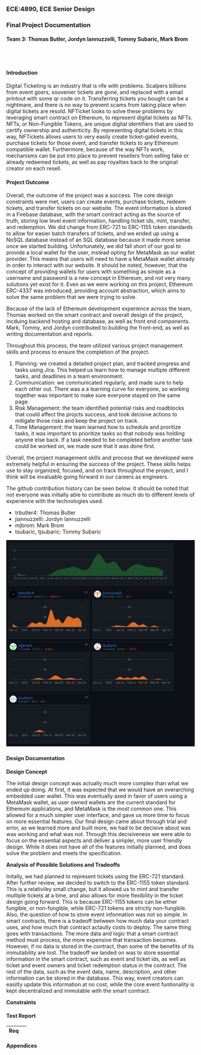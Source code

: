 ### ECE:4890, ECE Senior Design 

### Final Project Documentation 

#### Team 3: Thomas Butler, Jordyn Iannuzzelli, Tommy Subaric, Mark Brom 

<br>
<br>

#### Introduction

Digital Ticketing is an industry that is rife with problems. Scalpers billions from 
event goers, souvenier tickets are gone, and replaced with a email printout with some 
qr code on it. Transferring tickets you bought can be a nightmare, and there is no way 
to prevent scams from taking place when digital tickets are resold. NFTicket looks to solve
these problems by leveraging smart contract on Ethereum, to represent digital tickets as NFTs. 
NFTs, or Non-Fungible Tokens, are unique digital identifiers that are used to certify ownership
and authenticity. By representing digital tickets in this way, NFTickets allows users to very 
easily create ticket-gated events, purchase tickets for those event, and transfer tickets to 
any Ethereum compatible wallet. Furthermore, because of the way NFTs work, mechanisms can be 
put into place to prevent resellers from selling fake or already redeemed tickets, as well 
as pay royalties back to the original creator on each resell. 

#### Project Outcome 

Overall, the outcome of the project was a success. The core design constraints were met, 
users can create events, purchase tickets, redeem tickets, and transfer tickets on our 
website. The event information is stored in a Firebase database, with the smart contract 
acting as the source of truth, storing low level event information, handling ticket ids, mint, 
transfer, and redemption. We did change from ERC-721 to ERC-1155 token standards to allow for 
easier batch transfers of tickets, and we ended up using a NoSQL database instead of an SQL 
database because it made more sense once we started building. Unfortunately, we did fall short 
of our goal to provide a local wallet for the user, instead opting for MetaMask as our 
wallet provider. This means that users will need to have a MetaMask wallet already in order
to interact with our website. It should be noted, however, that the concept of providing 
wallets for users with something as simple as a username and password is a new concept 
in Ethereum, and not very many solutions yet exist for it. Even as we were working on this 
project, Ethereum ERC-4337 was introduced, providing account abstraction, 
which aims to solve the same problem that we were trying to solve. 

Because of the lack of Ethereum development experience across the team, Thomas worked on the smart 
contract and overall design of the project, incduing backend hosting and database, as well as front 
end components. Mark, Tommy, and Jordyn contributed to building the front-end, as well as writing 
documentation and reports. 

Throughout this process, the team utilized various project management skills and process to 
ensure the completion of the project. 
1. Planning: we created a detailed project plan, and tracked progress and tasks using Jira. This 
helped us learn how to manage multiple different tasks, and deadlines in a team environment. 
2. Communication: we communicated regularly, and made sure to help each other out. There was a 
a learning curve for everyone, so working together was important to make sure everyone stayed 
on the same page. 
3. Risk Management: the team identified potential risks and roadblocks that could affect 
the projcts success, and took decisive actions to mitigate those risks and keep the project on track. 
4. Time Management: the team learned how to schedule and proritize tasks, it was important 
to prioritize tasks so that nobody was holding anyone else back. If a task needed to be completed
before another task could be worked on, we made sure that it was done first. 

Overall, the project management skills and process that we developed were extremely helpful in 
ensuring the success of the project. These skills helps use to stay organized, focused, and on 
track throughout the project, and I think will be invaluable going forward in our careers as 
engineers. 

The github contribution history can be seen below. It should be noted that not everyone 
was initially able to contribute as much do to different levels of experience with the technologies
used.
 - trbutler4: Thomas Butler 
 - jiannuzzelli: Jordyn Iannuzzelli 
 - mjbrom: Mark Brom 
 - tsubaric, tjsubaric: Tommy Subaric 

![GitHub Contribution History](images/github_contribution_4.21.png)

#### Design Documentation 

**Design Concept**

The initial design concept was actually much more complex than what we ended up doing. At first, 
it was expected that we would have an overarching embedded user wallet. This was eventually 
axed in favor of users using a MetaMask wallet, as user owned wallets are the current standard 
for Ethereum applications, and MetaMask is the most common one. This allowed for a much simpler
user interface, and gave us more time to focus on more essential features. Our final design came 
about through trial and error, as we learned more and built more, we had to be decisive about was 
was working and what was not. Through this decisiveness we were able to focus on the essential aspects
and deliver a simpler, more user friendly design. While it does not have all of the features 
initially planned, and does solve the problem and meets the specification.

**Analysis of Possible Solutions and Tradeoffs**

Initally, we had planned to represent tickets using the ERC-721 standard. After further 
review, we decided to switch to the ERC-1155 token standard. This is a relativiley small change, 
but it allowed us to mint and transfer multiple tickets at a time, and also allows for more 
flexibility in the ticket design going forward. This is because ERC-1155 tokens can be either 
fungible, or non-fungible, while ERC-721 tokens are strictly non-fungible. Also, the question of 
how to store event information was not so simple. In smart contracts, there is a tradeoff between 
how much data your contract uses, and how much that contract actaully costs to deploy. The same 
thing goes with transactions. The more data and logic that a smart contract method must process, 
the more expensive that transaction becomes. However, if no data is stored in the contract, 
than some of the benefits of its immutability are lost. The tradeoff we landed on was to store 
essential information in the smart contract, such as event and ticket ids, as well as ticket and 
event owners and ticket redemption status in the contract. The rest of the data, such as the event 
data, name, description, and other information can be stored in the database. This way, event 
creators can easilty update this information at no cost, while the core event funtionality is 
kept decentralized and immutable with the smart contract. 

**Constraints**



#### Test Report 


| Req | |
| ----|-|

#### Appendices 




